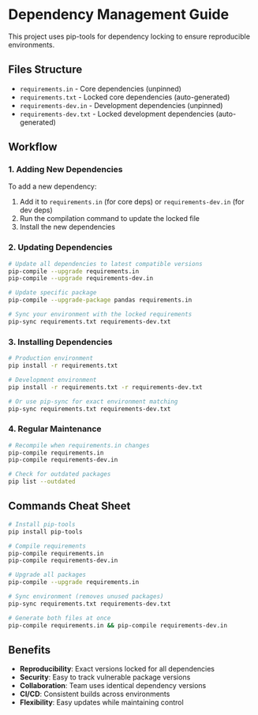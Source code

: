 # Dependency Management Guide

This project uses pip-tools for dependency locking to ensure reproducible environments.

## Files Structure
- `requirements.in` - Core dependencies (unpinned)
- `requirements.txt` - Locked core dependencies (auto-generated)
- `requirements-dev.in` - Development dependencies (unpinned)
- `requirements-dev.txt` - Locked development dependencies (auto-generated)

## Workflow

### 1. Adding New Dependencies
To add a new dependency:
1. Add it to `requirements.in` (for core deps) or `requirements-dev.in` (for dev deps)
2. Run the compilation command to update the locked file
3. Install the new dependencies

### 2. Updating Dependencies
```bash
# Update all dependencies to latest compatible versions
pip-compile --upgrade requirements.in
pip-compile --upgrade requirements-dev.in

# Update specific package
pip-compile --upgrade-package pandas requirements.in

# Sync your environment with the locked requirements
pip-sync requirements.txt requirements-dev.txt
```

### 3. Installing Dependencies
```bash
# Production environment
pip install -r requirements.txt

# Development environment  
pip install -r requirements.txt -r requirements-dev.txt

# Or use pip-sync for exact environment matching
pip-sync requirements.txt requirements-dev.txt
```

### 4. Regular Maintenance
```bash
# Recompile when requirements.in changes
pip-compile requirements.in
pip-compile requirements-dev.in

# Check for outdated packages
pip list --outdated
```

## Commands Cheat Sheet
```bash
# Install pip-tools
pip install pip-tools

# Compile requirements
pip-compile requirements.in
pip-compile requirements-dev.in

# Upgrade all packages
pip-compile --upgrade requirements.in

# Sync environment (removes unused packages)
pip-sync requirements.txt requirements-dev.txt

# Generate both files at once
pip-compile requirements.in && pip-compile requirements-dev.in
```

## Benefits
- **Reproducibility**: Exact versions locked for all dependencies
- **Security**: Easy to track vulnerable package versions
- **Collaboration**: Team uses identical dependency versions
- **CI/CD**: Consistent builds across environments
- **Flexibility**: Easy updates while maintaining control